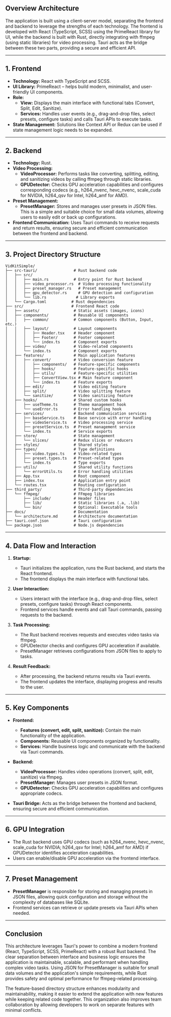 ## **Overview Architecture**

The application is built using a client-server model, separating the frontend and backend to leverage the strengths of each technology. The frontend is developed with React (TypeScript, SCSS) using the PrimeReact library for UI, while the backend is built with Rust, directly integrating with ffmpeg (using static libraries) for video processing. Tauri acts as the bridge between these two parts, providing a secure and efficient API.

---

## **1. Frontend**

- **Technology:** React with TypeScript and SCSS.
- **UI Library:** PrimeReact – helps build modern, minimalist, and user-friendly UI components.
- **Role:**
  - **View:** Displays the main interface with functional tabs (Convert, Split, Edit, Sanitize).
  - **Services:** Handles user events (e.g., drag-and-drop files, select presets, configure tasks) and calls Tauri APIs to execute tasks.
- **State Management:** Solutions like Context API or Redux can be used if state management logic needs to be expanded.

---

## **2. Backend**

- **Technology:** Rust.
- **Video Processing:**
  - **VideoProcessor:** Performs tasks like converting, splitting, editing, and sanitizing videos by calling ffmpeg through static libraries.
  - **GPUDetector:** Checks GPU acceleration capabilities and configures corresponding codecs (e.g., h264_nvenc, hevc_nvenc, scale_cuda for NVIDIA, h264_qsv for Intel, h264_amf for AMD).
- **Preset Management:**
  - **PresetManager:** Stores and manages user presets in JSON files. This is a simple and suitable choice for small data volumes, allowing users to easily edit or back up configurations.
- **Frontend Communication:** Uses Tauri commands to receive requests and return results, ensuring secure and efficient communication between the frontend and backend.

---

## **3. Project Directory Structure**

```
VidKitSimple/
├── src-tauri/                # Rust backend code
│   ├── src/
│   │   ├── main.rs           # Entry point for Rust backend
│   │   ├── video_processor.rs  # Video processing functionality
│   │   ├── preset_manager.rs   # Preset management
│   │   ├── gpu_detector.rs     # GPU detection and configuration
│   │   └── lib.rs             # Library exports
│   └── Cargo.toml           # Rust dependencies
├── src/                     # Frontend React code
│   ├── assets/               # Static assets (images, icons)
│   ├── components/           # Reusable UI components
│   │   ├── common/           # Common components (Button, Input, etc.)
│   │   ├── layout/           # Layout components
│   │   │   ├── Header.tsx    # Header component
│   │   │   ├── Footer/       # Footer component
│   │   │   └── index.ts      # Component exports
│   │   ├── video/            # Video-related components
│   │   └── index.ts          # Component exports
│   ├── features/             # Main application features
│   │   ├── convert/          # Video conversion feature
│   │   │   ├── components/   # Feature-specific components
│   │   │   ├── hooks/        # Feature-specific hooks
│   │   │   ├── utils/        # Feature-specific utilities
│   │   │   ├── ConvertView.tsx # Main feature component
│   │   │   └── index.ts      # Feature exports
│   │   ├── edit/             # Video editing feature
│   │   ├── split/            # Video splitting feature
│   │   └── sanitize/         # Video sanitizing feature
│   ├── hooks/                # Shared custom hooks
│   │   ├── useTheme.ts       # Theme management hook
│   │   └── useError.ts       # Error handling hook
│   ├── services/             # Backend communication services
│   │   ├── baseService.ts    # Base service with error handling
│   │   ├── videoService.ts   # Video processing service
│   │   ├── presetService.ts  # Preset management service
│   │   └── index.ts          # Service exports
│   ├── store/                # State management
│   │   └── slices/           # Redux slices or reducers
│   ├── styles/               # Shared styles
│   ├── types/                # Type definitions
│   │   ├── video.types.ts    # Video-related types
│   │   ├── preset.types.ts   # Preset-related types
│   │   └── index.ts          # Type exports
│   ├── utils/                # Shared utility functions
│   │   └── errorUtils.ts     # Error handling utilities
│   ├── App.tsx               # Root component
│   ├── index.tsx             # Application entry point
│   └── routes.tsx            # Routing configuration
├── third_party/              # Third-party dependencies
│   └── ffmpeg/               # FFmpeg libraries
│       ├── include/          # Header files
│       ├── lib/              # Static libraries (.a, .lib)
│       └── bin/              # Optional: Executable tools
├── docs/                     # Documentation
│   └── architecture.md       # Architecture documentation
├── tauri.conf.json           # Tauri configuration
└── package.json              # Node.js dependencies
```

---

## **4. Data Flow and Interaction**

1. **Startup:**
   - Tauri initializes the application, runs the Rust backend, and starts the React frontend.
   - The frontend displays the main interface with functional tabs.

2. **User Interaction:**
   - Users interact with the interface (e.g., drag-and-drop files, select presets, configure tasks) through React components.
   - Frontend services handle events and call Tauri commands, passing requests to the backend.

3. **Task Processing:**
   - The Rust backend receives requests and executes video tasks via ffmpeg.
   - GPUDetector checks and configures GPU acceleration if available.
   - PresetManager retrieves configurations from JSON files to apply to tasks.

4. **Result Feedback:**
   - After processing, the backend returns results via Tauri events.
   - The frontend updates the interface, displaying progress and results to the user.

---

## **5. Key Components**

- **Frontend:**
  - **Features (convert, edit, split, sanitize):** Contain the main functionality of the application.
  - **Components:** Reusable UI components organized by functionality.
  - **Services:** Handle business logic and communicate with the backend via Tauri commands.

- **Backend:**
  - **VideoProcessor:** Handles video operations (convert, split, edit, sanitize) via ffmpeg.
  - **PresetManager:** Manages user presets in JSON format.
  - **GPUDetector:** Checks GPU acceleration capabilities and configures appropriate codecs.

- **Tauri Bridge:** Acts as the bridge between the frontend and backend, ensuring secure and efficient communication.

---

## **6. GPU Integration**

- The Rust backend uses GPU codecs (such as h264_nvenc, hevc_nvenc, scale_cuda for NVIDIA; h264_qsv for Intel; h264_amf for AMD) if GPUDetector identifies acceleration capabilities.
- Users can enable/disable GPU acceleration via the frontend interface.

---

## **7. Preset Management**

- **PresetManager** is responsible for storing and managing presets in JSON files, allowing quick configuration and storage without the complexity of databases like SQLite.
- Frontend services can retrieve or update presets via Tauri APIs when needed.

---

## **Conclusion**

This architecture leverages Tauri's power to combine a modern frontend (React, TypeScript, SCSS, PrimeReact) with a robust Rust backend. The clear separation between interface and business logic ensures the application is maintainable, scalable, and performant when handling complex video tasks. Using JSON for PresetManager is suitable for small data volumes and the application's simple requirements, while Rust provides safety and optimal performance for ffmpeg-related processing.

The feature-based directory structure enhances modularity and maintainability, making it easier to extend the application with new features while keeping related code together. This organization also improves team collaboration by allowing developers to work on separate features with minimal conflicts.
